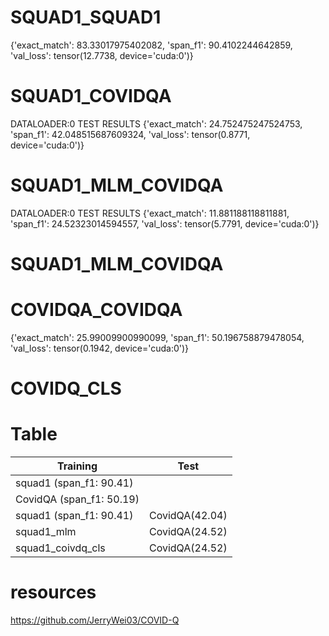 <!-- ---
title: my title
author: my name
date: today
--- -->

# SQUAD1_SQUAD1
{'exact_match': 83.33017975402082,
 'span_f1': 90.4102244642859,
 'val_loss': tensor(12.7738, device='cuda:0')}

# SQUAD1_COVIDQA
DATALOADER:0 TEST RESULTS
{'exact_match': 24.752475247524753,
 'span_f1': 42.048515687609324,
 'val_loss': tensor(0.8771, device='cuda:0')}
<!-- 
- second run

DATALOADER:0 TEST RESULTS
{'exact_match': 24.752475247524753,
 'span_f1': 42.158526688709436,
 'val_loss': tensor(0.8771, device='cuda:0')} -->

# SQUAD1_MLM_COVIDQA
DATALOADER:0 TEST RESULTS
{'exact_match': 11.881188118811881,
 'span_f1': 24.52323014594557,
 'val_loss': tensor(5.7791, device='cuda:0')}

# SQUAD1_MLM_COVIDQA

# COVIDQA_COVIDQA
{'exact_match': 25.99009900990099,
 'span_f1': 50.196758879478054,
 'val_loss': tensor(0.1942, device='cuda:0')}

# COVIDQ_CLS





# Table
| Training    | Test |
| ----------- | ----------- |
| squad1 (span_f1:       90.41)   |   |
| CovidQA (span_f1:       50.19)   |    |
| squad1  (span_f1:       90.41)   | CovidQA(42.04)        |
| squad1_mlm  | CovidQA(24.52)        |
| squad1_coivdq_cls  | CovidQA(24.52)        |

<!-- | squad1 + DAPT   | CovidQA(28.84)        |
|ace_2004(MRC_NER span_f1:0.6681)|CovidQA(2.27)|
|ace_2004_BERT + squad1_classifier|CovidQA(3.21)|
|ace_2004 + squad1(share BERT)| - | -->
<!-- | CovidQA(43.27)      |  CovidQA(43.27)    | -->

# resources
https://github.com/JerryWei03/COVID-Q